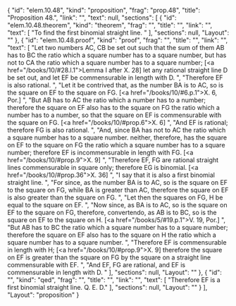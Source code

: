 {
  "id": "elem.10.48",
  "kind": "proposition",
  "frag": "prop.48",
  "title": "Proposition 48.",
  "link": "",
  "text": null,
  "sections": [
    {
      "id": "elem.10.48.theorem",
      "kind": "theorem",
      "frag": "",
      "title": "",
      "link": "",
      "text": [
        "To find the first binomial straight line. "
      ],
      "sections": null,
      "Layout": ""
    },
    {
      "id": "elem.10.48.proof",
      "kind": "proof",
      "frag": "",
      "title": "",
      "link": "",
      "text": [
        "Let two numbers AC, CB be set out such that the sum of them AB has to BC the ratio which a square number has to a square number, but has not to CA the ratio which a square number has to a square number; [<a href=\"/books/10/#28.l.1\">Lemma I after X. 28</a>]  let any rational straight line D be set out, and let EF be commensurable in length with D. ",
        "Therefore EF is also rational. ",
        "Let it be contrived that, as the number BA is to AC, so is the square on EF to the square on FG. [<a href=\"/books/10/#6.p.1\">X. 6, Por.</a>] ",
        "But AB has to AC the ratio which a number has to a number; therefore the square on EF also has to the square on FG the ratio which a number has to a number, so that the square on EF is commensurable with the square on FG. [<a href=\"/books/10/#prop.6\">X. 6</a>] ",
        "And EF is rational; therefore FG is also rational. ",
        "And, since BA has not to AC the ratio which a square number has to a square number. neither, therefore, has the square on EF to the square on FG the ratio which a square number has to a square number; therefore EF is incommensurable in length with FG. [<a href=\"/books/10/#prop.9\">X. 9</a>] ",
        "Therefore EF, FG are rational straight lines commensurable in square only; therefore EG is binomial. [<a href=\"/books/10/#prop.36\">X. 36</a>] ",
        "I say that it is also a first binomial straight line. ",
        "For since, as the number BA is to AC, so is the square on EF to the square on FG, while BA is greater than AC, therefore the square on EF is also greater than the square on FG. ",
        "Let then the squares on FG, H be equal to the square on EF. ",
        "Now since, as BA is to AC, so is the square on EF to the square on FG, therefore, convertendo, as AB is to BC, so is the square on EF to the square on H. [<a href=\"/books/5/#19.p.1\">V. 19, Por.</a>] ",
        "But AB has to BC the ratio which a square number has to a square number; therefore the square on EF also has to the square on H the ratio which a square number has to a square number. ",
        "Therefore EF is commensurable in length with H; [<a href=\"/books/10/#prop.9\">X. 9</a>] therefore the square on EF is greater than the square on FG by the square on a straight line commensurable with EF. ",
        "And EF, FG are rational, and EF is commensurable in length with D. "
      ],
      "sections": null,
      "Layout": ""
    },
    {
      "id": "",
      "kind": "qed",
      "frag": "",
      "title": "",
      "link": "",
      "text": [
        "Therefore EF is a first binomial straight line. Q. E. D."
      ],
      "sections": null,
      "Layout": ""
    }
  ],
  "Layout": "proposition"
}

